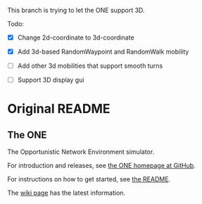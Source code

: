 
This branch is trying to let the ONE support 3D.

Todo:
- [x] Change 2d-coordinate to 3d-coordinate
- [x] Add 3d-based RandomWaypoint and RandomWalk mobility
- [ ] Add other 3d mobilities that support smooth turns
- [ ] Support 3D display gui


# Original README

## The ONE

The Opportunistic Network Environment simulator.

For introduction and releases, see [the ONE homepage at GitHub](http://akeranen.github.io/the-one/).

For instructions on how to get started, see [the README](https://github.com/akeranen/the-one/wiki/README).

The [wiki page](https://github.com/akeranen/the-one/wiki) has the latest information.
